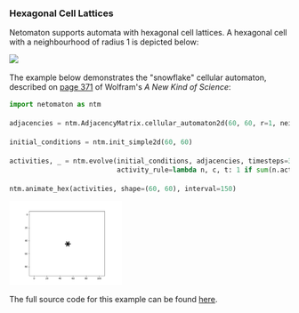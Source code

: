 ### Hexagonal Cell Lattices

Netomaton supports automata with hexagonal cell lattices. A hexagonal
cell with a neighbourhood of radius 1 is depicted below:

<img src="https://raw.githubusercontent.com/lantunes/netomaton/master/resources/hexagon.png" width="40%"/>

The example below demonstrates the "snowflake" cellular automaton,
described on [page 371](https://www.wolframscience.com/nks/p371--the-growth-of-crystals/)
of Wolfram's *A New Kind of Science*:

```python
import netomaton as ntm

adjacencies = ntm.AdjacencyMatrix.cellular_automaton2d(60, 60, r=1, neighbourhood="Hex")

initial_conditions = ntm.init_simple2d(60, 60)

activities, _ = ntm.evolve(initial_conditions, adjacencies, timesteps=31,
                           activity_rule=lambda n, c, t: 1 if sum(n.activities) == 1 else n.current_activity)

ntm.animate_hex(activities, shape=(60, 60), interval=150)
```

<img src="../../resources/snowflake.gif" width="40%"/>

The full source code for this example can be found [here](hexagonal_ca_demo.py).
